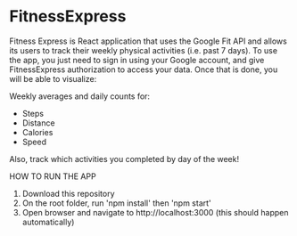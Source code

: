 # FitnessExpress
Fitness Express is React application that uses the Google Fit API and allows its users to track their weekly physical activities (i.e. past 7 days). To use the app, you just need to sign in using your Google account, and give FitnessExpress authorization to access your data. Once that is done, you will be able to visualize:

Weekly averages and daily counts for:
 - Steps
 - Distance
 - Calories
 - Speed
 
Also, track which activities you completed by day of the week!

HOW TO RUN THE APP
1) Download this repository
2) On the root folder, run 'npm install' then 'npm start'
3) Open browser and navigate to http://localhost:3000 (this should happen automatically)


